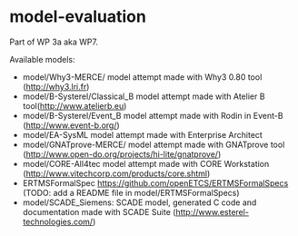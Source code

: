 model-evaluation
================

Part of WP 3a aka WP7.

Available models:

* model/Why3-MERCE/ model attempt made with Why3 0.80 tool (http://why3.lri.fr)
* model/B-Systerel/Classical_B model attempt made with Atelier B tool(http://www.atelierb.eu)
* model/B-Systerel/Event_B model attempt made with Rodin in Event-B (http://www.event-b.org/)
* model/EA-SysML model attempt made with Enterprise Architect
* model/GNATprove-MERCE/ model attempt made with GNATprove tool (http://www.open-do.org/projects/hi-lite/gnatprove/)
* model/CORE-All4tec model attempt made with CORE Workstation (http://www.vitechcorp.com/products/core.shtml)
* ERTMSFormalSpec https://github.com/openETCS/ERTMSFormalSpecs (TODO: add a README file in model/ERTMSFormalSpecs)
* model/SCADE_Siemens: SCADE model, generated C code and documentation made with SCADE Suite (http://www.esterel-technologies.com/)

